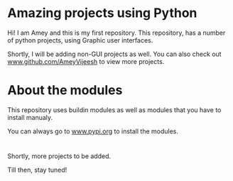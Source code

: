 # Amazing projects using Python

Hi! I am Amey and this is my first repository. This repository, has a number of python projects, using Graphic user interfaces. 

Shortly, I will be adding non-GUI projects as well. You can also check out www.github.com/AmeyVijeesh to view more projects. 

# About the modules

This repository uses buildin modules as well as modules that you have to install manualy.

You can always go to www.pypi.org to install the modules.

# 

Shortly, more projects to be added. 

Till then, stay tuned!
